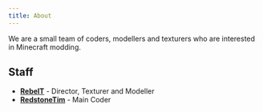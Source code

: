 ```yaml
---
title: About
---
```

We are a small team of coders, modellers and texturers who are interested in Minecraft modding.

## Staff
* **[RebelT](https://github.com/TheRebelT)** - Director, Texturer and Modeller
* **[RedstoneTim](https://github.com/RedstoneTim)** - Main Coder